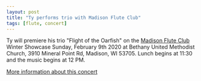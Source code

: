 ```yaml
---
layout: post
title: "Ty performs trio with Madison Flute Club"
tags: [flute, concert]
---
```


Ty will premiere his trio "Flight of the Oarfish" on the [Madison Flute Club](https://madisonfluteclub.org/) Winter Showcase
Sunday, February 9th 2020 at Bethany United Methodist Church, 3910 Mineral Point Rd, Madison, WI 53705.
Lunch begins at 11:30 and the music begins at 12 PM.

[More information about this concert](https://madisonfluteclub.org/event/winter-showcase-and-chili-lunch/)
